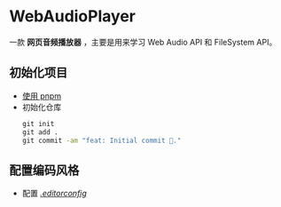 # WebAudioPlayer

一款 **网页音频播放器** ，主要是用来学习 Web Audio API 和 FileSystem API。

## 初始化项目
- [使用 pnpm](/docs/pnpm%E4%BD%BF%E7%94%A8.md)
- 初始化仓库
   ```cmd
   git init
   git add .
   git commit -am "feat: Initial commit 🎉."
   ```
## 配置编码风格
   - 配置 [_.editorconfig_](/.editorconfig)
